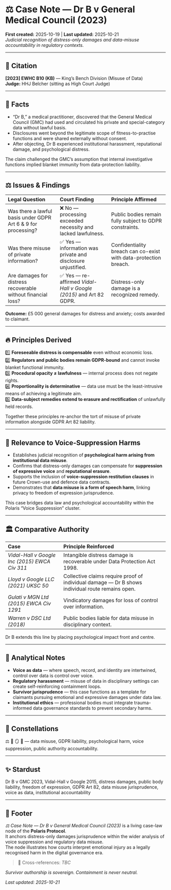 # ⚖️ Case Note — Dr B v General Medical Council (2023)  
**First created:** 2025-10-19 | **Last updated:** 2025-10-21  
*Judicial recognition of distress-only damages and data-misuse accountability in regulatory contexts.*

---

## 🧿 Citation  

**[2023] EWHC B10 (KB)** — King’s Bench Division (Misuse of Data)  
**Judge:** HHJ Belcher (sitting as High Court Judge)  

---

## 🧠 Facts  

- “Dr B,” a medical practitioner, discovered that the General Medical Council (GMC) had used and circulated his private and special-category data without lawful basis.  
- Disclosures went beyond the legitimate scope of fitness-to-practise functions and were shared externally without consent.  
- After objecting, Dr B experienced institutional harassment, reputational damage, and psychological distress.  

The claim challenged the GMC’s assumption that internal investigative functions implied blanket immunity from data-protection liability.

---

## ⚖️ Issues & Findings  

| Legal Question | Court Finding | Principle Affirmed |
|:--|:--|:--|
| Was there a lawful basis under GDPR Art 6 & 9 for processing? | ❌ No — processing exceeded necessity and lacked lawfulness. | Public bodies remain fully subject to GDPR constraints. |
| Was there misuse of private information? | ✅ Yes — information was private and disclosure unjustified. | Confidentiality breach can co-exist with data-protection breach. |
| Are damages for distress recoverable without financial loss? | ✅ Yes — re-affirmed *Vidal-Hall v Google (2015)* and Art 82 GDPR. | Distress-only damage is a recognized remedy. |

**Outcome:** £5 000 general damages for distress and anxiety; costs awarded to claimant.  

---

## 🔥 Principles Derived  

1️⃣ **Foreseeable distress is compensable** even without economic loss.  
2️⃣ **Regulators and public bodies remain GDPR-bound** and cannot invoke blanket functional immunity.  
3️⃣ **Procedural opacity ≠ lawfulness** — internal process does not negate rights.  
4️⃣ **Proportionality is determinative** — data use must be the least-intrusive means of achieving a legitimate aim.  
5️⃣ **Data-subject remedies extend to erasure and rectification** of unlawfully held records.  

Together these principles re-anchor the tort of misuse of private information alongside GDPR Art 82 liability.

---

## 👾 Relevance to Voice-Suppression Harms  

- Establishes judicial recognition of **psychological harm arising from institutional data misuse**.  
- Confirms that distress-only damages can compensate for **suppression of expressive voice** and **reputational erasure**.  
- Supports the inclusion of **voice-suppression restitution clauses** in future Crown-use and defence data contracts.  
- Demonstrates that **data misuse is a form of speech harm**, linking privacy to freedom of expression jurisprudence.  

This case bridges data law and psychological accountability within the Polaris “Voice Suppression” cluster.

---

## 🏛️ Comparative Authority  

| Case | Principle Reinforced |
|:--|:--|
| *Vidal-Hall v Google Inc (2015) EWCA Civ 311* | Intangible distress damage is recoverable under Data Protection Act 1998. |
| *Lloyd v Google LLC (2021) UKSC 50* | Collective claims require proof of individual damage — Dr B shows individual route remains open. |
| *Gulati v MGN Ltd (2015) EWCA Civ 1291* | Vindicatory damages for loss of control over information. |
| *Warren v DSC Ltd (2018)* | Public bodies liable for data misuse in disciplinary context. |

Dr B extends this line by placing psychological impact front and centre.

---

## 🧩 Analytical Notes  

- **Voice as data** — where speech, record, and identity are intertwined, control over data is control over voice.  
- **Regulatory harassment** — misuse of data in disciplinary settings can create self-reinforcing containment loops.  
- **Survivor jurisprudence** — this case functions as a template for claimants pursuing emotional and expressive damages under data law.  
- **Institutional ethics** — professional bodies must integrate trauma-informed data governance standards to prevent secondary harms.  

---

## 🌌 Constellations  

⚖️ 🧠 🪞 🧿 — data misuse, GDPR liability, psychological harm, voice suppression, public authority accountability.  

---

## ✨ Stardust  

Dr B v GMC 2023, Vidal-Hall v Google 2015, distress damages, public body liability, freedom of expression, GDPR Art 82, data misuse jurisprudence, voice as data, institutional accountability  

---

## 🏮 Footer  

*⚖️ Case Note — Dr B v General Medical Council (2023)* is a living case-law node of the **Polaris Protocol**.  
It anchors distress-only damages jurisprudence within the wider analysis of voice suppression and regulatory data misuse.  
The node illustrates how courts interpret emotional injury as a legally recognised harm in the digital governance era.  

> 📡 Cross-references: *TBC*  


*Survivor authorship is sovereign. Containment is never neutral.*  

_Last updated: 2025-10-21_
